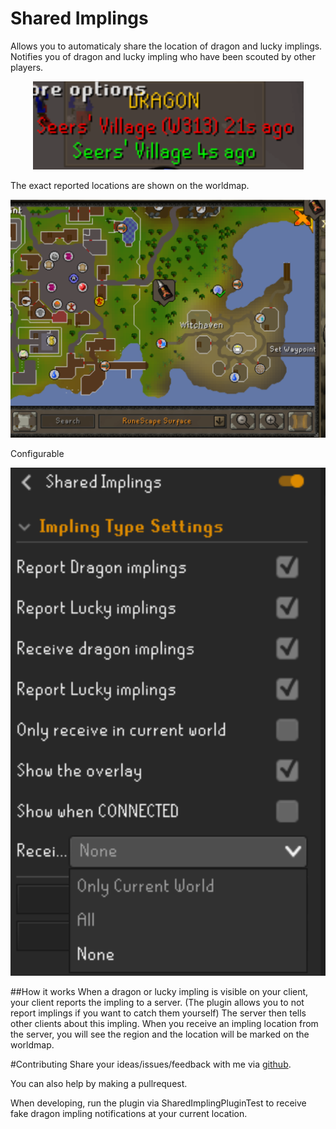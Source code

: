 # Shared Implings
Allows you to automaticaly share the location of dragon and lucky implings.
Notifies you of dragon and lucky impling who have been scouted by other players.


<p align="center"> 
  <img src = "https://github.com/peterpanneke3/sharedImplings/blob/master/images/overlay.png">
  </p>
  
  The exact reported locations are shown on the worldmap.
  
  
<p align="center"> 
  <img src = "https://github.com/peterpanneke3/sharedImplings/blob/master/images/worldmap.png">
  </p>


  Configurable
  
<p align="center"> 
  <img src = "https://github.com/peterpanneke3/sharedImplings/blob/master/images/configuration.png">
  </p>

##How it works
When a dragon or lucky impling is visible on your client, your client reports the impling to a server. (The plugin allows you to not report implings if you want to catch them yourself)
The server then tells other clients about this impling.
When you receive an impling location from the server, you will see the region and the location will be marked on the worldmap.


#Contributing
Share your ideas/issues/feedback with me via [github](https://github.com/peterpanneke3/sharedImplings/issues).

You can also help by making a pullrequest.

When developing, run the plugin via SharedImplingPluginTest to receive fake dragon impling notifications at your current location.

